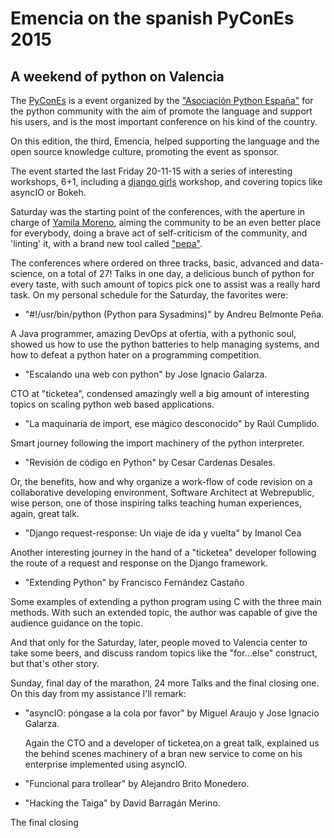 # Emencia on the spanish PyConEs 2015

## A weekend of python on Valencia

The [PyConEs](http://2015.es.pycon.org/en/) is a event organized by the ["Asociación Python España"](http://www.es.python.org/) for the python community with the aim of promote the language and support his users, and is the most important conference on his kind of the country.

On this edition, the third, Emencia, helped supporting the language and the open source knowledge culture, promoting the event as sponsor.

The event started the last Friday 20-11-15 with a series of interesting workshops, 6+1, including a [django girls](https://djangogirls.org/pycones2015/) workshop, and covering topics like asyncIO or Bokeh.

Saturday was the starting point of the conferences, with the aperture in charge of [Yamila Moreno](http://moduslaborandi.net/), aiming the community to be an even better place for everybody, doing a brave act of self-criticism of the community, and 'linting' it, with a brand new tool called ["pepa"](https://github.com/yamila-moreno/pepa).

The conferences where ordered on three tracks, basic, advanced and data-science, on a total of 27! Talks in one day, a delicious bunch of python for every taste, with such amount of topics pick one to assist was a really hard task. On my personal schedule for the Saturday, the favorites were:   

 - "#!/usr/bin/python (Python para Sysadmins)" by Andreu Belmonte Peña.

 A Java programmer, amazing DevOps at ofertia, with a pythonic
soul, showed us how to use the python batteries to help managing
systems, and how to defeat a python hater on a programming competition.

 - "Escalando una web con python" by Jose Ignacio Galarza.

 CTO at "ticketea", condensed amazingly well a big amount of interesting topics on scaling python web based applications.

 - "La maquinaria de import, ese mágico desconocido" by Raúl Cumplido.

 Smart journey following the import machinery of the python interpreter.   

 - "Revisión de código en Python" by Cesar Cardenas Desales.

 Or, the benefits, how and why organize a work-flow of code revision on a collaborative developing environment, Software Architect at Webrepublic, wise person, one of those inspiring talks teaching human experiences, again, great talk.

 - "Django request-response: Un viaje de ida y vuelta" by Imanol Cea

 Another interesting journey in the hand of a "ticketea" developer following the route of a request and response on the Django framework.

 - "Extending Python" by Francisco Fernández Castaño

 Some examples of extending a python program using C with the three main methods. With such an extended topic, the author was capable of give the audience guidance on the topic.

And that only for the Saturday, later, people moved to Valencia center to take some beers, and discuss random topics like the "for...else" construct, but that's other story.

Sunday, final day of the marathon, 24 more Talks and the final closing one. On this day from my assistance I'll remark:

- "asyncIO: póngase a la cola por favor" by Miguel Araujo y Jose Ignacio Galarza.

  Again the CTO and a developer of ticketea,on a great talk, explained us the behind scenes machinery of a bran new service to come on his enterprise implemented using asyncIO.

- "Funcional para trollear" by Alejandro Brito Monedero.
- "Hacking the Taiga" by David Barragán Merino.

The final closing
